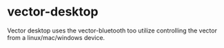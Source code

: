 # vector-desktop
 Vector desktop uses the vector-bluetooth too utilize controlling the vector from a linux/mac/windows device.
